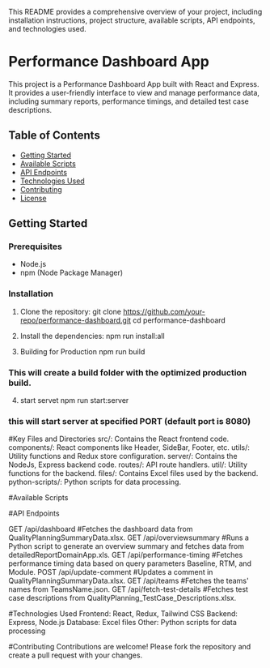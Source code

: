 This README provides a comprehensive overview of your project, including installation instructions, project structure, available scripts, API endpoints, and technologies used.

# Performance Dashboard App
This project is a Performance Dashboard App built with React and Express. It provides a user-friendly interface to view and manage performance data, including summary reports, performance timings, and detailed test case descriptions.

## Table of Contents
- [Getting Started](#getting-started)
- [Available Scripts](#available-scripts)
- [API Endpoints](#api-endpoints)
- [Technologies Used](#technologies-used)
- [Contributing](#contributing)
- [License](#license)

## Getting Started

### Prerequisites
- Node.js
- npm (Node Package Manager)

### Installation
1. Clone the repository:
    git clone https://github.com/your-repo/performance-dashboard.git
    cd performance-dashboard

2. Install the dependencies:
    npm run install:all

3. Building for Production
    npm run build
### This will create a build folder with the optimized production build.

4. start servet
    npm run start:server 
### this will start server at specified PORT (default port is 8080)

#Key Files and Directories
src/: Contains the React frontend code.
    components/: React components like Header, SideBar, Footer, etc.
    utils/: Utility functions and Redux store configuration.
server/: Contains the NodeJs, Express backend code.
    routes/: API route handlers.
    util/: Utility functions for the backend.
files/: Contains Excel files used by the backend.
python-scripts/: Python scripts for data processing.

#Available Scripts

#API Endpoints

GET  /api/dashboard          #Fetches the dashboard data from QualityPlanningSummaryData.xlsx.
GET  /api/overviewsummary    #Runs a Python script to generate an overview summary and fetches data from detailedReportDomainApp.xls.
GET  /api/performance-timing #Fetches performance timing data based on query parameters Baseline, RTM, and Module.
POST /api/update-comment     #Updates a comment in QualityPlanningSummaryData.xlsx.
GET  /api/teams              #Fetches the teams' names from TeamsName.json.
GET  /api/fetch-test-details #Fetches test case descriptions from QualityPlanning_TestCase_Descriptions.xlsx.


#Technologies Used
Frontend: React, Redux, Tailwind CSS
Backend: Express, Node.js
Database: Excel files
Other: Python scripts for data processing

#Contributing
Contributions are welcome! Please fork the repository and create a pull request with your changes.


